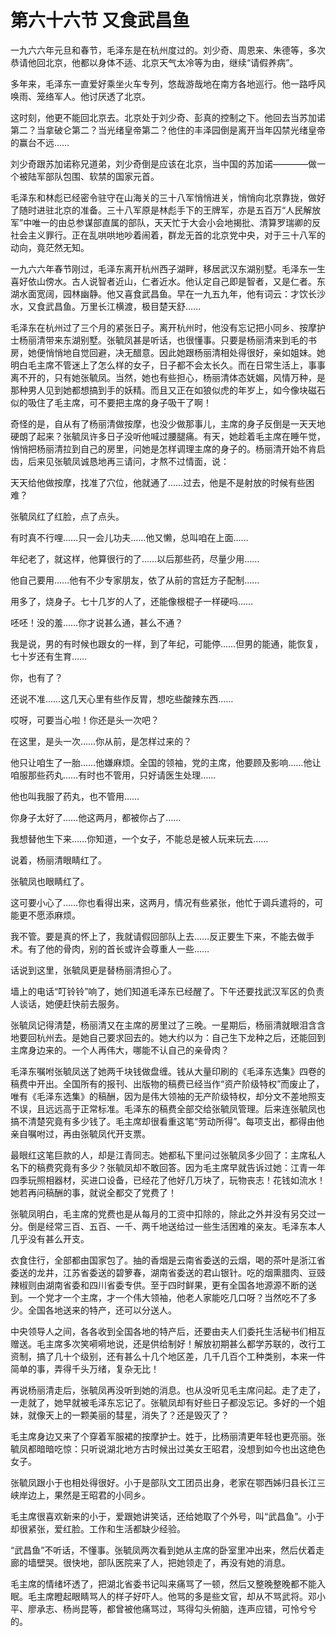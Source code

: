# 第六十六节 又食武昌鱼

一九六六年元旦和春节，毛泽东是在杭州度过的。刘少奇、周恩来、朱德等，多次恭请他回北京，他都以身体不适、北京天气太冷等为由，继续“请假养病”。

多年来，毛泽东一直爱好乘坐火车专列，悠哉游哉地在南方各地巡行。他一路呼风唤雨、笼络军人。他讨厌透了北京。

这时刻，他更不能回北京去。北京处于刘少奇、彭真的控制之下。他回去当苏加诺第二？当拿破仑第二？当光绪皇帝第二？他住的丰泽园倒是离开当年囚禁光绪皇帝的赢台不远……

刘少奇跟苏加诺称兄道弟，刘少奇倒是应该在北京，当中国的苏加诺————做一个被陆军部队包围、软禁的国家元首。

毛泽东和林彪已经密令驻守在山海关的三十八军悄悄进关，悄悄向北京靠拢，做好了随时进驻北京的准备。三十八军原是林彪手下的王牌军，亦是五百万“人民解放军”中唯一的由总参谋部直属的部队，天天忙于大会小会地揭批、清算罗瑞卿的反社会主义罪行。正在乱哄哄地吵着闹着，群龙无首的北京党中央，对于三十八军的动向，竟茫然无知。

一九六六年春节刚过，毛泽东离开杭州西子湖畔，移居武汉东湖别墅。毛泽东一生喜好依山傍水。古人说智者近山，仁者近水。他认定自己即是智者，又是仁者。东湖水面宽阔，园林幽静。他又喜食武昌鱼。早在一九五九年，他有词云：才饮长沙水，又食武昌鱼。万里长江横渡，极目楚天舒……

毛泽东在杭州过了三个月的紧张日子。离开杭州时，他没有忘记把小同乡、按摩护士杨丽清带来东湖别墅。张毓凤甚是听话，也很懂事。只要是杨丽清来到毛的书房，她便悄悄地自觉回避，决无醋意。因此她跟杨丽清相处得很好，亲如姐妹。她明白毛主席不管迷上了怎么样的女子，日子都不会太长久。而在日常生活上，事事离不开的，只有她张毓凤。当然，她也有些担心，杨丽清体态妩媚，风情万种，是那种男人见到她都想搞到手的妖精。而且又正在如狼似虎的年岁上，如今像块磁石似的吸住了毛主席，可不要把主席的身子吸干了啊！

奇怪的是，自从有了杨丽清做按摩，也没少做那事儿，主席的身子反倒是一天天地硬朗了起来？张毓凤许多日子没听他喊过腰腿痛。有天，她趁着毛主席在睡午觉，悄悄把杨丽清拉到自己的房里，问她是怎样调理主席的身子的。杨丽清开始不肯启齿，后来见张毓凤诚恳地再三请问，才熬不过情面，说：

天天给他做按摩，找准了穴位，他就通了……过去，他是不是射放的时候有些困难？

张毓凤红了红脸，点了点头。

有时真不行哩……只一会儿功夫……他又懒，总叫咱在上面……

年纪老了，就这样，他算很行的了……以后那些药，尽量少用……

他自己要用……他有不少专家朋友，依了从前的宫廷方子配制……

用多了，烧身子。七十几岁的人了，还能像根棍子一样硬吗……

呸呸！没的羞……你才说甚么通，甚么不通？

我是说，男的有时候也跟女的一样，到了年纪，可能停……但男的能通，能恢复，七十岁还有生育……

你，也有了？

还说不准……这几天心里有些作反胃，想吃些酸辣东西……

哎呀，可要当心啦！你还是头一次吧？

在这里，是头一次……你从前，是怎样过来的？

他只让咱生了一胎……他嫌麻烦。全国的领袖，党的主席，他要顾及影响……他让咱服那些药丸……有时也不管用，只好请医生处理……

他也叫我服了药丸，也不管用……

你身子太好了……他这两月，都被你占了……

我想替他生下来……你知道，一个女子，不能总是被人玩来玩去……

说着，杨丽清眼睛红了。

张毓凤也眼睛红了。

这可要小心了……你也看得出来，这两月，情况有些紧张，他忙于调兵遣将的，可能更不愿添麻烦。

我不管。要是真的怀上了，我就请假回部队上去……反正要生下来，不能去做手术。有了他的骨肉，别的首长或许会尊重人一些……

话说到这里，张毓凤更是替杨丽清担心了。

墙上的电话“叮铃铃”响了，她们知道毛泽东已经醒了。下午还要找武汉军区的负责人谈话，她便赶快前去服务。

张毓凤记得清楚，杨丽清又在主席的房里过了三晚。一星期后，杨丽清就眼泪含含地要回杭州去。是她自己要求回去的。她大约以为：自己生下龙种之后，还能回到主席身边来的。一个人再伟大，哪能不认自己的亲骨肉？

毛泽东嘱咐张毓凤送了她两千块钱做盘缠。钱从大量印刷的《毛泽东选集》四卷的稿费中开出。全国所有的报刊、出版物的稿费已经当作“资产阶级特权”而废止了，唯有《毛泽东选集》的稿酬，因为是伟大领袖的无产阶级特权，却分文不差地照支不误，且远远高于正常标准。毛泽东的稿费全部交给张毓凤管理。后来连张毓凤也搞不清楚究竟有多少钱了。毛主席却很看重这笔“劳动所得”。每项支出，都得由他亲自嘱咐过，再由张毓凤代开支票。

最眼红这笔巨款的人，却是江青同志。她都私下里问过张毓凤多少回了：主席私人名下的稿费究竟有多少？张毓凤却不敢回答。因为毛主席早就告诉过她：江青一年四季玩照相器材，买进口设备，已经花了他好几万块了，玩物丧志！花钱如流水！她若再问稿酬的事，就说全都交了党费了！

张毓凤明白，毛主席的党费也是从每月的工资中扣除的，除此之外并没有另交过一分。倒是经常三百、五百、一千、两千地送给过一些生活困难的亲友。毛泽东本人几乎没有甚么开支。

衣食住行，全部都由国家包了。抽的香烟是云南省委送的云烟，喝的茶叶是浙江省委送的龙井，江苏省委送的碧箩春，湖南省委送的君山银针。吃的烟熏腊肉、豆豉辣椒则由湖南省委和四川省委专供。至于四时鲜果，更有全国各地源源不断的送到。一个党才一个主席，才一个伟大领袖，他老人家能吃几口呀？当然吃不了多少。全国各地送来的特产，还可以分送人。

中央领导人之间，各各收到全国各地的特产后，还要由夫人们委托生活秘书们相互赠送。毛主席多次笑嗬嗬地说，还是供给制好！解放初期甚么都学苏联的，改行工资制，搞了几十个级别，还有甚么十几个地区差，几千几百个工种类别，本来一件简单的事，弄得千头万绪，复杂无比！

再说杨丽清走后，张毓凤再没听到她的消息。也从没听见毛主席问起。走了走了，一走就了，她早就被毛泽东忘记了。张毓凤却有好些日子都没忘记。多好的一个姐妹，就像天上的一颗美丽的彗星，消失了？还是毁灭了？

毛主席身边又来了个穿着军服裙的按摩护士。姓于，比杨丽清更年轻也更亮丽。张毓凤都暗暗吃惊：只听说湖北地方古时候出过美女王昭君，没想到如今也出这绝色女子。

张毓凤跟小于也相处得很好。小于是部队文工团员出身，老家在鄂西姊归县长江三峡岸边上，果然是王昭君的小同乡。

毛主席很喜欢新来的小于，爱跟她讲笑话，还给她取了个外号，叫“武昌鱼”。小于却很紧张，爱红脸。工作和生活都缺少经验。

“武昌鱼”不听话，不懂事。张毓凤两次看到她从主席的卧室里冲出来，然后伏着走廊的墙壁哭。很快地，部队医院来了人，把她领走了，再没有她的消息。

毛主席的情绪坏透了，把湖北省委书记叫来痛骂了一顿，然后又整晚整晚都不能入眠。毛主席瞪起眼睛骂人的样子好吓人。他骂的多是些文官，却从不骂武将。邓小平、廖承志、杨尚昆等，都曾被他痛骂过，骂得勾头俯脑，连声应错，可怜兮兮的。

